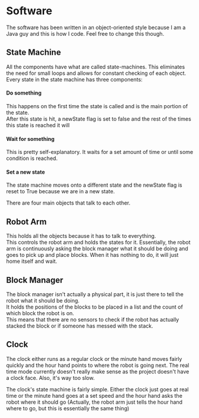# Software

The software has been written in an object-oriented style because I am a Java guy
and this is how I code. Feel free to change this though.  

## State Machine
All the components have what are called state-machines. This eliminates the need for small loops and allows
for constant checking of each object. Every state in the state machine has three components:  

#### Do something  
This happens on the first time the state is called and is the main portion of the state.  
After this state is hit, a newState flag is set to false and the rest of the times this state is reached
it will

#### Wait for something
This is pretty self-explanatory. It waits for a set amount of time or until some condition is reached.

#### Set a new state
The state machine moves onto a different state and the newState flag is reset to True because 
we are in a new state.

There are four main objects that talk to each other.

## Robot Arm
This holds all the objects because it has to talk to everything.  
This controls the robot arm and holds the states for it. Essentially, the robot arm is continuously asking the block manager what it should be doing
and goes to pick up and place blocks. When it has nothing to do, it will just home itself and wait.  
  

## Block Manager
The block manager isn't actually a physical part, it is just there to tell the robot what it should be doing.  
It holds the positions of the blocks to be placed in a list and the count of which block the robot is on.  
This means that there are no sensors to check if the robot has actually stacked the block or if someone has messed with the stack.

## Clock
The clock either runs as a regular clock or the minute hand moves fairly quickly and the hour hand points to where the robot is going next.
The real time mode currently doesn't really make sense as the project doesn't have a clock face. Also, it's way too slow.  
  
The clock's state machine is fairly simple. Either the clock just goes at real time or the minute hand goes at a set speed and the hour hand asks the robot where it should go
(Actually, the robot arm just tells the hour hand where to go, but this is essentially the same thing)